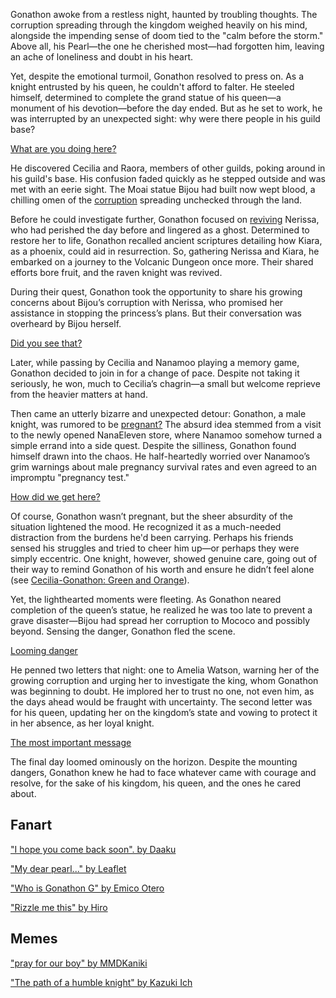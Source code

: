 <!-- title: Gonathon G -->
<!-- status: Alive -->

Gonathon awoke from a restless night, haunted by troubling thoughts. The corruption spreading through the kingdom weighed heavily on his mind, alongside the impending sense of doom tied to the "calm before the storm." Above all, his Pearl—the one he cherished most—had forgotten him, leaving an ache of loneliness and doubt in his heart.

Yet, despite the emotional turmoil, Gonathon resolved to press on. As a knight entrusted by his queen, he couldn't afford to falter. He steeled himself, determined to complete the grand statue of his queen—a monument of his devotion—before the day ended. But as he set to work, he was interrupted by an unexpected sight: why were there people in his guild base?

[What are you doing here?](#embed:https://www.youtube.com/live/_pxgqfGjshs?feature=shared&t=122)

He discovered Cecilia and Raora, members of other guilds, poking around in his guild's base. His confusion faded quickly as he stepped outside and was met with an eerie sight. The Moai statue Bijou had built now wept blood, a chilling omen of the [corruption](https://www.youtube.com/live/_pxgqfGjshs?feature=shared&t=401) spreading unchecked through the land.

Before he could investigate further, Gonathon focused on [reviving](https://www.youtube.com/live/_pxgqfGjshs?feature=shared&t=1019) Nerissa, who had perished the day before and lingered as a ghost. Determined to restore her to life, Gonathon recalled ancient scriptures detailing how Kiara, as a phoenix, could aid in resurrection. So, gathering Nerissa and Kiara, he embarked on a journey to the Volcanic Dungeon once more. Their shared efforts bore fruit, and the raven knight was revived.

During their quest, Gonathon took the opportunity to share his growing concerns about Bijou’s corruption with Nerissa, who promised her assistance in stopping the princess’s plans. But their conversation was overheard by Bijou herself.

[Did you see that?](#embed:https://www.youtube.com/live/_pxgqfGjshs?feature=shared&t=1795)

Later, while passing by Cecilia and Nanamoo playing a memory game, Gonathon decided to join in for a change of pace. Despite not taking it seriously, he won, much to Cecilia’s chagrin—a small but welcome reprieve from the heavier matters at hand.

Then came an utterly bizarre and unexpected detour: Gonathon, a male knight, was rumored to be [pregnant?](https://www.youtube.com/live/_pxgqfGjshs?feature=shared&t=6299) The absurd idea stemmed from a visit to the newly opened NanaEleven store, where Nanamoo somehow turned a simple errand into a side quest. Despite the silliness, Gonathon found himself drawn into the chaos. He half-heartedly worried over Nanamoo’s grim warnings about male pregnancy survival rates and even agreed to an impromptu "pregnancy test."

[How did we get here?](#embed:https://www.youtube.com/live/_pxgqfGjshs?feature=shared&t=7535)

Of course, Gonathon wasn’t pregnant, but the sheer absurdity of the situation lightened the mood. He recognized it as a much-needed distraction from the burdens he'd been carrying. Perhaps his friends sensed his struggles and tried to cheer him up—or perhaps they were simply eccentric. One knight, however, showed genuine care, going out of their way to remind Gonathon of his worth and ensure he didn’t feel alone (see [Cecilia-Gonathon: Green and Orange](#edge:cecilia-gigi)).

Yet, the lighthearted moments were fleeting. As Gonathon neared completion of the queen’s statue, he realized he was too late to prevent a grave disaster—Bijou had spread her corruption to Mococo and possibly beyond. Sensing the danger, Gonathon fled the scene.

[Looming danger](#embed:https://www.youtube.com/live/_pxgqfGjshs?feature=shared&t=11447)

He penned two letters that night: one to Amelia Watson, warning her of the growing corruption and urging her to investigate the king, whom Gonathon was beginning to doubt. He implored her to trust no one, not even him, as the days ahead would be fraught with uncertainty. The second letter was for his queen, updating her on the kingdom’s state and vowing to protect it in her absence, as her loyal knight.

[The most important message](#embed:https://www.youtube.com/live/_pxgqfGjshs?feature=shared&t=11765)

The final day loomed ominously on the horizon. Despite the mounting dangers, Gonathon knew he had to face whatever came with courage and resolve, for the sake of his kingdom, his queen, and the ones he cared about.

## Fanart

["I hope you come back soon". by Daaku](https://x.com/koizumi_arata/status/1832113066487771210)

<!-- raora, ame, liz -->

["My dear pearl..." by Leaflet](https://x.com/Lil_Leaflet_/status/1832398336877596978)

["Who is Gonathon G" by Emico Otero](https://x.com/EmicoOtero/status/1833526793716043979)

["Rizzle me this" by Hiro](https://x.com/hiroavrs/status/1832437338469011589)

<!-- bijou -->

## Memes

["pray for our boy" by MMDKaniki](https://x.com/MMDKaniki/status/1832206547109196134)

["The path of a humble knight" by Kazuki Ich](https://x.com/kazukiich/status/1832352221142643091)
